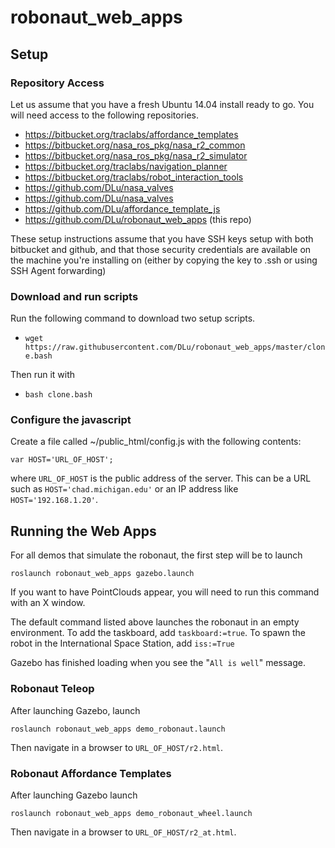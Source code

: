 # robonaut_web_apps

## Setup 

### Repository Access
Let us assume that you have a fresh Ubuntu 14.04 install ready to go. You will need access to the following repositories. 
 * https://bitbucket.org/traclabs/affordance_templates
 * https://bitbucket.org/nasa_ros_pkg/nasa_r2_common
 * https://bitbucket.org/nasa_ros_pkg/nasa_r2_simulator
 * https://bitbucket.org/traclabs/navigation_planner
 * https://bitbucket.org/traclabs/robot_interaction_tools
 * https://github.com/DLu/nasa_valves
 * https://github.com/DLu/nasa_valves
 * https://github.com/DLu/affordance_template_js
 * https://github.com/DLu/robonaut_web_apps (this repo)
 
These setup instructions assume that you have SSH keys setup with both bitbucket and github, and that those security credentials are available on the machine you're installing on (either by copying the key to .ssh or using SSH Agent forwarding)

### Download and run scripts
Run the following command to download two setup scripts. 
 * `wget https://raw.githubusercontent.com/DLu/robonaut_web_apps/master/clone.bash`
 
Then run it with 
 * `bash clone.bash`

### Configure the javascript
Create a file called ~/public_html/config.js with the following contents:
 
    var HOST='URL_OF_HOST';

where `URL_OF_HOST` is the public address of the server. This can be a URL such as `HOST='chad.michigan.edu'` or an IP address like `HOST='192.168.1.20'`.

## Running the Web Apps

For all demos that simulate the robonaut, the first step will be to launch 

    roslaunch robonaut_web_apps gazebo.launch
    
If you want to have PointClouds appear, you will need to run this command with an X window. 

The default command listed above launches the robonaut in an empty environment. To add the taskboard, add `taskboard:=true`. To spawn the robot in the International Space Station, add `iss:=True`

Gazebo has finished loading when you see the "`All is well`" message.

### Robonaut Teleop 
After launching Gazebo, launch

    roslaunch robonaut_web_apps demo_robonaut.launch
    
Then navigate in a browser to `URL_OF_HOST/r2.html`. 


### Robonaut Affordance Templates
After launching Gazebo launch

    roslaunch robonaut_web_apps demo_robonaut_wheel.launch

Then navigate in a browser to `URL_OF_HOST/r2_at.html`.



